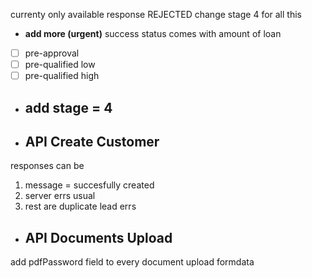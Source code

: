currenty only available response
REJECTED
change stage 4 for all this
- **add more (urgent)**
success status comes with amount of loan 
- [ ] pre-approval
- [ ] pre-qualified low
- [ ] pre-qualified high

- ## add stage = 4
- ## API Create Customer
responses can be
1. message = succesfully created
2. server errs usual
3. rest are duplicate lead errs

- ## API Documents Upload
add pdfPassword field to every document upload formdata

